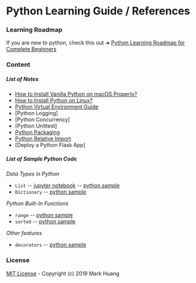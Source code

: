 # Python Learning Guide / References

### Learning Roadmap

If you are new to python, check this out ➜ [Python Learning Roadmap for Complete Beginners](python_learning_path.md)


### Content
##### List of Notes

- [How to Install Vanilla Python on macOS Properly?](docs/python-install-guide.md)
- [How to Install Python on Linux?](docs/python-install-guide-linux.md)
- [Python Virtual Environment Guide](docs/python-virtual-env-guide.md)
- [Python Logging]
- [Python Concurrency]
- [Python Unittest]
- [Python Packaging](docs/python-packaging.md)
- [Python Relative Import](docs/python-import-statement.md)
- [Deploy a Python Flask App]

##### List of Sample Python Code

*Data Types in Python*

- `List` -- [jupyter notebook](quickReference/list.ipynb) -- [python sample](quickReference/list.py)
- `Dictionary`  -- [python sample](quickReference/dictionary.py)

*Python Built-In Functions*

- `range` -- [python sample](quickReference/range.py)
- `sorted` -- [python sample](quickReference/sorted.py)


*Other features*

- `decorators` -- [python sample](quickReference/decorators.py)


### License

[MIT License](LICENSE) - Copyright (c) 2019 Mark Huang
